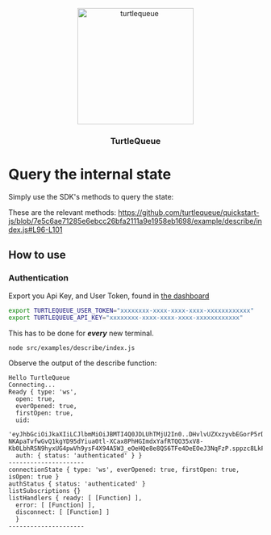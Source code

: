 <p align="center">
  <img alt="turtlequeue" src="https://turtlequeue.com/logo_black.png" width="230">
</p>

<h3 align="center">TurtleQueue</h3>

# Query the internal state

Simply use the SDK's methods to query the state:

These are the relevant methods: https://github.com/turtlequeue/quickstart-js/blob/7e5c6ae71285e6ebcc26bfa2111a9e1958eb1698/example/describe/index.js#L96-L101

## How to use

### Authentication

Export you Api Key, and User Token, found in [the dashboard](https://turtlequeue.com/dashboard/security.html)

```sh
export TURTLEQUEUE_USER_TOKEN="xxxxxxxx-xxxx-xxxx-xxxx-xxxxxxxxxxxx"
export TURTLEQUEUE_API_KEY="xxxxxxxx-xxxx-xxxx-xxxx-xxxxxxxxxxxx"
```

This has to be done for __*every*__ new terminal.

```
node src/examples/describe/index.js
```

Observe the output of the describe function:
```
Hello TurtleQueue
Connecting...
Ready { type: 'ws',
  open: true,
  everOpened: true,
  firstOpen: true,
  uid:
   'eyJhbGciOiJkaXIiLCJlbmMiOiJBMTI4Q0JDLUhTMjU2In0..DHvlvUZXxzyvbEGorP5rDQ.V69tawyJXbF3Z26r8kodRxaog2JaQYe1fAsUzMlqPjJ_2vW3X8cm9ztAdzdZpYF5yuGFxlf07Rrd-NKApaTvfwGvQ1kgYD95dYiua0tl-XCax8PhHGImdxYafRTQO35xV8-Kb0LbhRSN9hyxUG4pwVh9ysF4X94A5W3_eOeHQe8e8QS6TFe4DeEOeJ3NqFzP.sppzc8LkFHXzFhZ1Lr3rCg',
  auth: { status: 'authenticated' } }
---------------------
connectionState { type: 'ws', everOpened: true, firstOpen: true, isOpen: true }
authStatus { status: 'authenticated' }
listSubscriptions {}
listHandlers { ready: [ [Function] ],
  error: [ [Function] ],
  disconnect: [ [Function] ]
  }
---------------------
```
